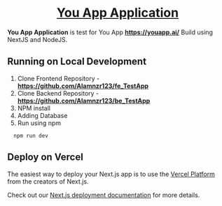 <h1 align="center">
  <a href="https://github.com/Alamnzr123/be_TestApp">
      You App Application
  </a>
  <br />
</h1>


**You App Application** is test for You App **https://youapp.ai/**
Build using NextJS and NodeJS.

## Running on Local Development

1. Clone Frontend Repository - **https://github.com/Alamnzr123/fe_TestApp**
2. Clone Backend Repository - **https://github.com/Alamnzr123/be_TestApp**
3. NPM install
4. Adding Database
5. Run using npm
```
  npm run dev
```

## Deploy on Vercel

The easiest way to deploy your Next.js app is to use the [Vercel Platform](https://vercel.com/new?utm_medium=default-template&filter=next.js&utm_source=create-next-app&utm_campaign=create-next-app-readme) from the creators of Next.js.

Check out our [Next.js deployment documentation](https://nextjs.org/docs/deployment) for more details.